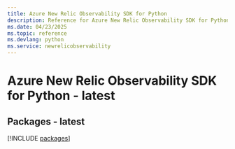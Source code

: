 ```yaml
---
title: Azure New Relic Observability SDK for Python
description: Reference for Azure New Relic Observability SDK for Python
ms.date: 04/23/2025
ms.topic: reference
ms.devlang: python
ms.service: newrelicobservability
---
```

# Azure New Relic Observability SDK for Python - latest
## Packages - latest
[!INCLUDE [packages](new-relic-observability-index.md)]